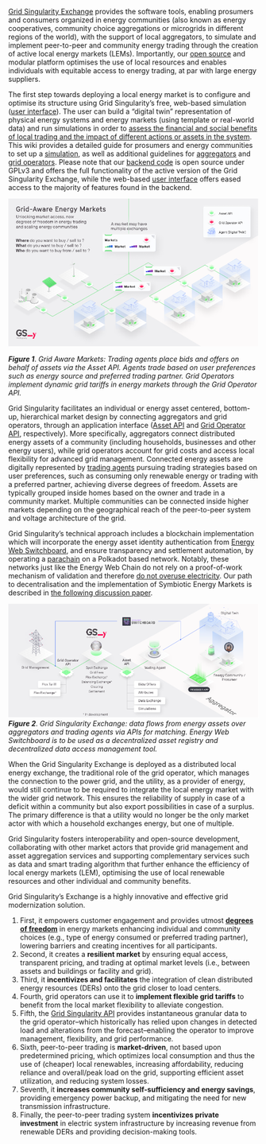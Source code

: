 [Grid Singularity Exchange](https://map.gridsingularity.com/singularity-map) provides the software tools, enabling prosumers and consumers organized in energy communities (also known as energy cooperatives, community choice aggregations or microgrids in different regions of the world), with the support of local aggregators, to simulate and implement peer-to-peer and community energy trading through the creation of active local energy markets (LEMs). Importantly, our [open source](licensing.md) and modular platform optimises the use of local resources and enables individuals with equitable access to energy trading, at par with large energy suppliers.

The first step towards deploying a local energy market is to configure and optimise its structure using Grid Singularity’s free, web-based simulation ([user interface](https://map.gridsingularity.com/singularity-map)). The user can build a “digital twin” representation of physical energy systems and energy markets (using template or real-world data) and run simulations in order to [assess the financial and social benefits of local trading and the impact of different actions or assets in the system](https://gridsingularity.medium.com/modelling-study-to-assess-the-potential-benefits-of-trading-in-and-between-local-energy-d721395ddd4b). This wiki provides a detailed guide for prosumers and energy communities to set up a [simulation](community.md), as well as additional guidelines for [aggregators](connect-ctn.md) and [grid operators](implement-grid-fees-walkthrough.md).  Please note that our [backend code](https://github.com/gridsingularity/gsy-e) is open source under GPLv3 and offers the full functionality of the active version of the Grid Singularity Exchange, while the web-based [user interface](https://map.gridsingularity.com/singularity-map) offers eased access to the majority of features found in the backend.

![alt_text](img/technical-approach-1.png)

***Figure 1***. *Grid Aware Markets: Trading agents place bids and offers on behalf of assets via the Asset API. Agents trade based on user preferences such as energy source and preferred trading partner. Grid Operators implement dynamic grid tariffs in energy markets through the Grid Operator API.*

Grid Singularity facilitates an individual or energy asset centered, bottom-up, hierarchical market design by connecting aggregators and grid operators, through an application interface ([Asset API](asset-api-template-script.md) and [Grid Operator API](grid-operator-api-template-script.md), respectively). More specifically, aggregators connect distributed energy assets of a community (including households, businesses and other energy users), while grid operators account for grid costs and access local flexibility for advanced grid management. Connected energy assets are digitally represented by [trading agents](default-trading-strategy.md) pursuing trading strategies based on user preferences, such as consuming only renewable energy or trading with a preferred partner, achieving diverse degrees of freedom. Assets are typically grouped inside homes based on the owner and trade in a community market. Multiple communities can be connected inside higher markets depending on the geographical reach of the peer-to-peer system and voltage architecture of the grid.

Grid Singularity’s technical approach includes a blockchain implementation which will incorporate the energy asset identity authentication from [Energy Web Switchboard](https://www.energyweb.org/technology/applications/ew-switchboard/), and ensure transparency and settlement automation, by operating a [parachain](https://wiki.polkadot.network/docs/en/learn-parachains) on a Polkadot based network. Notably, these networks just like the Energy Web Chain do not rely on a proof-of-work mechanism of validation and therefore [do not overuse electricity](https://www.greentechmedia.com/articles/read/energy-web-foundation-fix-blockchain-biggest-problem). Our path to decentralisation and the implementation of Symbiotic Energy Markets is described in [the following discussion paper](https://medium.com/@gridsingularity/discussion-paper-grid-singularitys-implementation-of-symbiotic-energy-markets-bd3954af43c8).

![alt_text](img/technical-approach-2.png)
***Figure 2***. *Grid Singularity Exchange: data flows from energy assets over aggregators and trading agents via APIs for matching. Energy Web Switchboard is to be used as a decentralized asset registry and decentralized data access management tool.*

When the Grid Singularity Exchange is deployed as a distributed local energy exchange, the traditional role of the grid operator, which manages the connection to the power grid, and the utility, as a provider of energy, would still continue to be required to integrate the local energy market with the wider grid network. This ensures the reliability of supply in case of a deficit within a community but also export possibilities in case of a surplus. The primary difference is that a utility would no longer be the only market actor with which a household exchanges energy, but one of multiple.

Grid Singularity fosters interoperability and open-source development, collaborating with other market actors that provide grid management and asset aggregation services and supporting complementary services such as data and smart trading algorithm that further enhance the efficiency of local energy markets (LEM), optimising the use of local renewable resources and other individual and community benefits.

Grid Singularity’s Exchange is a highly innovative and effective grid modernization solution.

1. First, it empowers customer engagement and provides utmost **[degrees of freedom](degrees-of-freedom.md)** in energy markets enhancing individual and community choices (e.g., type of energy consumed or preferred trading partner), lowering barriers and creating incentives for all participants.
2. Second, it creates a **resilient market** by ensuring equal access, transparent pricing, and trading at optimal market levels (i.e., between assets and buildings or facility and grid).
3. Third, it **incentivizes and facilitates** the integration of clean distributed energy resources (DERs) onto the grid closer to load centers.
4. Fourth, grid operators can use it to **implement flexible grid tariffs** to benefit from the local market flexibility to alleviate congestion.
5. Fifth, the [Grid Singularity API](grid-operator-api-template-script.md) provides instantaneous granular data to the grid operator–which historically has relied upon changes in detected load and alterations from the forecast–enabling the operator to improve management, flexibility, and grid performance.
6. Sixth, peer-to-peer trading is **market-driven**, not based upon predetermined pricing, which optimizes local consumption and thus the use of (cheaper) local renewables, increasing affordability, reducing reliance and overall/peak load on the grid, supporting efficient asset utilization, and reducing system losses.
7. Seventh, it **increases community self-sufficiency and energy savings**, providing emergency power backup, and mitigating the need for new transmission infrastructure.
8. Finally, the peer-to-peer trading system **incentivizes private investment** in electric system infrastructure by increasing revenue from renewable DERs and providing decision-making tools.
